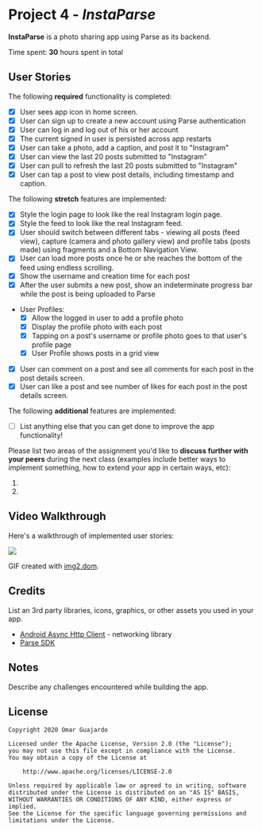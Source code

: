 # Project 4 - *InstaParse*

**InstaParse** is a photo sharing app using Parse as its backend.

Time spent: **30** hours spent in total

## User Stories

The following **required** functionality is completed:

- [x] User sees app icon in home screen.
- [x] User can sign up to create a new account using Parse authentication
- [x] User can log in and log out of his or her account
- [x] The current signed in user is persisted across app restarts
- [x] User can take a photo, add a caption, and post it to "Instagram"
- [x] User can view the last 20 posts submitted to "Instagram"
- [x] User can pull to refresh the last 20 posts submitted to "Instagram"
- [x] User can tap a post to view post details, including timestamp and caption.

The following **stretch** features are implemented:

- [x] Style the login page to look like the real Instagram login page.
- [x] Style the feed to look like the real Instagram feed.
- [x] User should switch between different tabs - viewing all posts (feed view), capture (camera and photo gallery view) and profile tabs (posts made) using fragments and a Bottom Navigation View.
- [x] User can load more posts once he or she reaches the bottom of the feed using endless scrolling.
- [x] Show the username and creation time for each post
- [x] After the user submits a new post, show an indeterminate progress bar while the post is being uploaded to Parse
- User Profiles:
  - [x] Allow the logged in user to add a profile photo
  - [x] Display the profile photo with each post
  - [x] Tapping on a post's username or profile photo goes to that user's profile page
  - [x] User Profile shows posts in a grid view
- [x] User can comment on a post and see all comments for each post in the post details screen.
- [x] User can like a post and see number of likes for each post in the post details screen.

The following **additional** features are implemented:

- [ ] List anything else that you can get done to improve the app functionality!

Please list two areas of the assignment you'd like to **discuss further with your peers** during the next class (examples include better ways to implement something, how to extend your app in certain ways, etc):

1.
2.

## Video Walkthrough

Here's a walkthrough of implemented user stories:

![](MasterDemo.gif)

GIF created with [img2.dom](https://www.img2go.com/).

## Credits

List an 3rd party libraries, icons, graphics, or other assets you used in your app.

- [Android Async Http Client](http://loopj.com/android-async-http/) - networking library
- [Parse SDK](https://parseplatform.org/)


## Notes

Describe any challenges encountered while building the app.

## License

    Copyright 2020 Omar Guajardo

    Licensed under the Apache License, Version 2.0 (the "License");
    you may not use this file except in compliance with the License.
    You may obtain a copy of the License at

        http://www.apache.org/licenses/LICENSE-2.0

    Unless required by applicable law or agreed to in writing, software
    distributed under the License is distributed on an "AS IS" BASIS,
    WITHOUT WARRANTIES OR CONDITIONS OF ANY KIND, either express or implied.
    See the License for the specific language governing permissions and
    limitations under the License.

